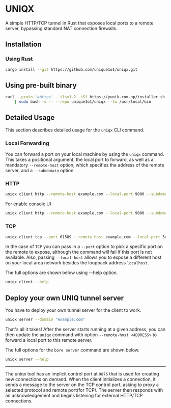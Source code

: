 
# UNIQX

A simple HTTP/TCP tunnel in Rust that exposes local ports to a remote server, bypassing standard NAT connection firewalls.

## Installation

### Using Rust 

```bash
cargo install --git https://github.com/unique1o1/uniqx.git 
```

## Using pre-built binary

```bash
curl --proto '=https' --tlsv1.2 -sSf https://yunik.com.np/installer.sh \
    | sudo bash -s -- --repo unique1o1/uniqx --to /usr/local/bin
```

## Detailed Usage

This section describes detailed usage for the `uniqx` CLI command.

### Local Forwarding

You can forward a port on your local machine by using the `uniqx` command. This takes a positional argument, the local port to forward, as well as a mandatory `--remote-host` option, which specifies the address of the remote server, and a `--subdomain` option.

### HTTP
```bash
uniqx client http --remote-host example.com --local-port 9000 --subdomain unique
```
For enable console UI
```bash
uniqx client http --remote-host example.com --local-port 9000 --subdomain unique --console
```

### TCP
```bash
uniqx client tcp --port 61589 --remote-host example.com --local-port 5432 --subdomain db
```

In the case of `TCP` you can pass in a `--port` option to pick a specific port on the remote to expose, although the command will fail if this port is not available. Also, passing `--local-host` allows you to expose a different host on your local area network besides the loopback address `localhost`.

The full options are shown below using --help option.

```bash
uniqx client --help
```

## Deploy your own UNIQ tunnel server
You have to deploy your own tunnel server for the client to work.

```bash
uniqx server --domain "example.com"
```

That's all it takes! After the server starts running at a given address, you can then update the `uniqx` command with option `--remote-host <ADDRESS>` to forward a local port to this remote server.

The full options for the `bore server` command are shown below.


```bash
uniqx server --help
```
---
The uniqx tool has an implicit control port at `9876` that is used for creating new connections on demand. When the client initializes a connection, it sends a message to the server on the TCP control port, asking to proxy a selected protocol and remote port(for TCP). The server then responds with an acknowledgement and begins listening for external HTTP/TCP connections.

